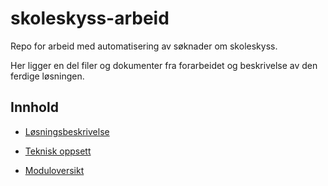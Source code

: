 # skoleskyss-arbeid
Repo for arbeid med automatisering av søknader om skoleskyss.

Her ligger en del filer og dokumenter fra forarbeidet og beskrivelse av den ferdige løsningen.

## Innhold

- [Løsningsbeskrivelse](losning.md)

- [Teknisk oppsett](oppsett.md)

- [Moduloversikt](moduler.md)